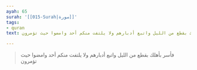 ```yaml
---
ayah: 65
surah: '[[015-Surah|سورة]]'
tags:
- quran
text: فأسر بأهلك بقطع من الليل واتبع أدبارهم ولا يلتفت منكم أحد وامضوا حيث تؤمرون

---
```

> فأسر بأهلك بقطع من الليل واتبع أدبارهم ولا يلتفت منكم أحد وامضوا حيث تؤمرون
